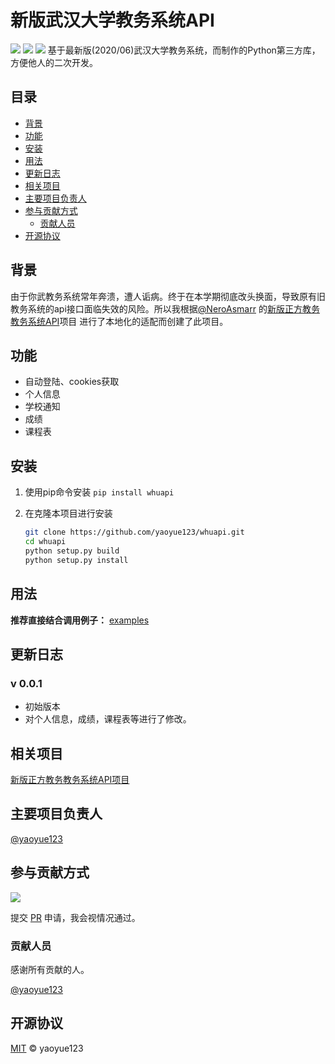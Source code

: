 # 新版武汉大学教务系统API

[![](https://img.shields.io/badge/主页-@yaoyue123-orange.svg)](https://github.com/yaoyue123) ![](https://img.shields.io/badge/Version-v0.0.1-blue.svg) ![](https://img.shields.io/badge/License-MIT-lightgrey.svg)
基于最新版(2020/06)武汉大学教务系统，而制作的Python第三方库，方便他人的二次开发。

## 目录

- [背景](#背景)
- [功能](#功能)
- [安装](#安装)
- [用法](#用法)
- [更新日志](#更新日志)
- [相关项目](#相关项目)
- [主要项目负责人](#主要项目负责人)
- [参与贡献方式](#参与贡献方式)
    - [贡献人员](#贡献人员)
- [开源协议](#开源协议)

## 背景

由于你武教务系统常年奔溃，遭人诟病。终于在本学期彻底改头换面，导致原有旧教务系统的api接口面临失效的风险。所以我根据[@NeroAsmarr](https://github.com/NeroAsmarr) 的[新版正方教务教务系统API](https://github.com/NeroAsmarr/zfnew)项目 进行了本地化的适配而创建了此项目。

## 功能
*  自动登陆、cookies获取
*  个人信息
*  学校通知
*  成绩
*  课程表

## 安装

1. 使用pip命令安装 `pip install whuapi`

2. 在克隆本项目进行安装
   ```bash
   git clone https://github.com/yaoyue123/whuapi.git
   cd whuapi
   python setup.py build
   python setup.py install
   ```

## 用法
**推荐直接结合调用例子：** [examples](https://github.com/yaoyue123/whuapi/tree/master/examples)

## 更新日志
### v 0.0.1
- 初始版本
- 对个人信息，成绩，课程表等进行了修改。
## 相关项目

[新版正方教务教务系统API项目](https://github.com/NeroAsmarr/zfnew) 

## 主要项目负责人

[@yaoyue123](https://github.com/yaoyue123)

## 参与贡献方式

[![](https://img.shields.io/badge/%E7%94%B3%E8%AF%B7-Pull%20Request-orange)](https://github.com/yaoyue123/whuapi/pulls)

提交 [PR](https://github.com/yaoyue123/whuapi/pulls) 申请，我会视情况通过。

### 贡献人员

感谢所有贡献的人。

[@yaoyue123](https://github.com/yaoyue123)

## 开源协议

[MIT](LICENSE) © yaoyue123